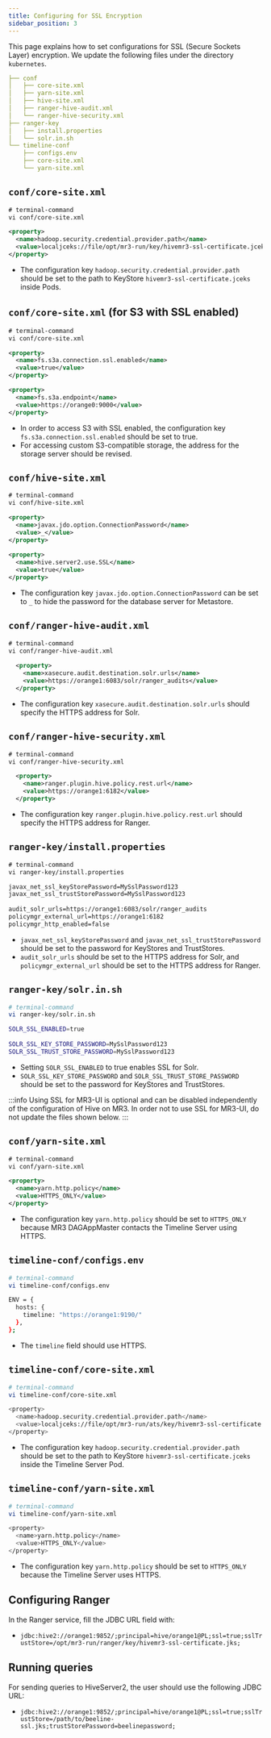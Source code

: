 ```yaml
---
title: Configuring for SSL Encryption
sidebar_position: 3
---
```


This page explains how to set configurations for SSL (Secure Sockets Layer) encryption.
We update the following files under the directory `kubernetes`.

```yaml
├── conf
│   ├── core-site.xml
│   ├── yarn-site.xml
│   ├── hive-site.xml
│   ├── ranger-hive-audit.xml
│   └── ranger-hive-security.xml
├── ranger-key
│   ├── install.properties
│   └── solr.in.sh
└── timeline-conf
    ├── configs.env
    ├── core-site.xml
    └── yarn-site.xml
```

## `conf/core-site.xml`

```xml
# terminal-command
vi conf/core-site.xml

<property>
  <name>hadoop.security.credential.provider.path</name>
  <value>localjceks://file/opt/mr3-run/key/hivemr3-ssl-certificate.jceks</value>
</property>
```

* The configuration key `hadoop.security.credential.provider.path` should be set
to the path to KeyStore `hivemr3-ssl-certificate.jceks` inside Pods.

## `conf/core-site.xml` (for S3 with SSL enabled)

```xml
# terminal-command
vi conf/core-site.xml

<property>
  <name>fs.s3a.connection.ssl.enabled</name>
  <value>true</value>
</property>

<property>
  <name>fs.s3a.endpoint</name>
  <value>https://orange0:9000</value>
</property>
```

* In order to access S3 with SSL enabled,
the configuration key `fs.s3a.connection.ssl.enabled` should be set to true.
* For accessing custom S3-compatible storage, the address for the storage server should be revised.

## `conf/hive-site.xml`

```xml
# terminal-command
vi conf/hive-site.xml

<property>
  <name>javax.jdo.option.ConnectionPassword</name>
  <value>_</value>
</property>
 
<property>
  <name>hive.server2.use.SSL</name>
  <value>true</value>
</property>
```

* The configuration key `javax.jdo.option.ConnectionPassword` can be set to `_` to hide the password for the database server for Metastore.

## `conf/ranger-hive-audit.xml`

```xml
# terminal-command
vi conf/ranger-hive-audit.xml
 
  <property>
    <name>xasecure.audit.destination.solr.urls</name>
    <value>https://orange1:6083/solr/ranger_audits</value>
  </property>
```

* The configuration key `xasecure.audit.destination.solr.urls` should specify the HTTPS address for Solr.

## `conf/ranger-hive-security.xml`

```xml
# terminal-command
vi conf/ranger-hive-security.xml

  <property>
    <name>ranger.plugin.hive.policy.rest.url</name>
    <value>https://orange1:6182</value>
  </property>
```

* The configuration key `ranger.plugin.hive.policy.rest.url` should specify the HTTPS address for Ranger.

## `ranger-key/install.properties`

```xml
# terminal-command
vi ranger-key/install.properties

javax_net_ssl_keyStorePassword=MySslPassword123
javax_net_ssl_trustStorePassword=MySslPassword123
 
audit_solr_urls=https://orange1:6083/solr/ranger_audits
policymgr_external_url=https://orange1:6182
policymgr_http_enabled=false
```

* `javax_net_ssl_keyStorePassword` and `javax_net_ssl_trustStorePassword`
should be set to the password for KeyStores and TrustStores.
* `audit_solr_urls` should be set to the HTTPS address for Solr,
and `policymgr_external_url` should be set to the HTTPS address for Ranger.

## `ranger-key/solr.in.sh`

```sh
# terminal-command
vi ranger-key/solr.in.sh

SOLR_SSL_ENABLED=true
 
SOLR_SSL_KEY_STORE_PASSWORD=MySslPassword123
SOLR_SSL_TRUST_STORE_PASSWORD=MySslPassword123
```

* Setting `SOLR_SSL_ENABLED` to true enables SSL for Solr.
* `SOLR_SSL_KEY_STORE_PASSWORD` and `SOLR_SSL_TRUST_STORE_PASSWORD`
should be set to the password for KeyStores and TrustStores.

:::info
Using SSL for MR3-UI is optional
and can be disabled independently of the configuration of Hive on MR3.
In order not to use SSL for MR3-UI,
do not update the files shown below.
:::

## `conf/yarn-site.xml`

```xml
# terminal-command
vi conf/yarn-site.xml

<property>
  <name>yarn.http.policy</name>
  <value>HTTPS_ONLY</value>
</property>
```

* The configuration key `yarn.http.policy` should be set to `HTTPS_ONLY`
because MR3 DAGAppMaster contacts the Timeline Server using HTTPS.

## `timeline-conf/configs.env`

```sh
# terminal-command
vi timeline-conf/configs.env

ENV = {
  hosts: {
    timeline: "https://orange1:9190/"
  },
};
```

* The `timeline` field should use HTTPS.

## `timeline-conf/core-site.xml`

```sh
# terminal-command
vi timeline-conf/core-site.xml

<property>
  <name>hadoop.security.credential.provider.path</name>
  <value>localjceks://file/opt/mr3-run/ats/key/hivemr3-ssl-certificate.jceks</value>
</property>
```

* The configuration key `hadoop.security.credential.provider.path` should be set
to the path to KeyStore `hivemr3-ssl-certificate.jceks` inside the Timeline Server Pod.

## `timeline-conf/yarn-site.xml`

```sh
# terminal-command
vi timeline-conf/yarn-site.xml

<property>
  <name>yarn.http.policy</name>
  <value>HTTPS_ONLY</value>
</property>
```

* The configuration key `yarn.http.policy` should be set to `HTTPS_ONLY`
because the Timeline Server uses HTTPS.

## Configuring Ranger

In the Ranger service, fill the JDBC URL field with:

* `jdbc:hive2://orange1:9852/;principal=hive/orange1@PL;ssl=true;sslTrustStore=/opt/mr3-run/ranger/key/hivemr3-ssl-certificate.jks;`

## Running queries

For sending queries to HiveServer2,
the user should use the following JDBC URL:

* `jdbc:hive2://orange1:9852/;principal=hive/orange1@PL;ssl=true;sslTrustStore=/path/to/beeline-ssl.jks;trustStorePassword=beelinepassword;`

